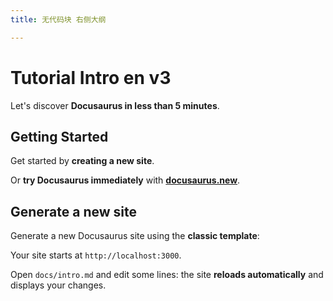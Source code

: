 ```yaml
---
title: 无代码块 右侧大纲

---
```



# Tutorial Intro en v3

Let's discover **Docusaurus in less than 5 minutes**.

## Getting Started

Get started by **creating a new site**.

Or **try Docusaurus immediately** with **[docusaurus.new](https://docusaurus.new)**.

## Generate a new site

Generate a new Docusaurus site using the **classic template**:

Your site starts at `http://localhost:3000`.

Open `docs/intro.md` and edit some lines: the site **reloads automatically** and displays your changes.


